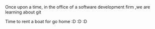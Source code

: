 Once upon a time, in the office of a software development firm
,we are learning about git

Time to rent a boat for go home :D :D :D
